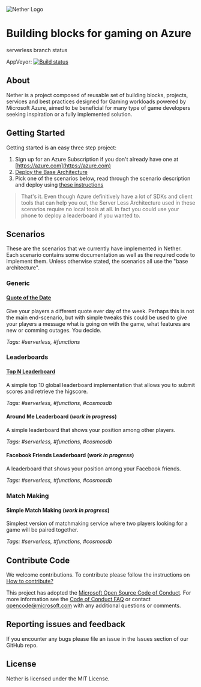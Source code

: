 ![Nether Logo](https://raw.githubusercontent.com/MicrosoftDX/nether/master/logos/both-logo-and-title/logo-title-1109x256.png)
# Building blocks for gaming on Azure

serverless branch status

AppVeyor: [![Build status](https://ci.appveyor.com/api/projects/status/v5btbm617bcmu6nq/branch/serverless?svg=true)](https://ci.appveyor.com/project/stuartleeks/nether/branch/serverless)

<!--
Travis:   [![Build Status](https://travis-ci.org/MicrosoftDX/nether.svg?branch=master)](https://travis-ci.org/MicrosoftDX/nether)
-->

## About

Nether is a project composed of reusable set of building blocks, projects, services and best practices designed for Gaming workloads powered by Microsoft Azure, aimed to be beneficial for many type of game developers seeking inspiration or a fully implemented solution.

## Getting Started

Getting started is an easy three step project:

1. Sign up for an Azure Subscription if you don't already have one at [https://azure.com](https://azure.com)
2. [Deploy the Base Architecture](doc/deploy-base-architecture.md)
3. Pick one of the scenarios below, read through the scenario description and deploy using [these instructions](doc/deploy-scenario.md)

> That's it. Even though Azure definitively have a lot of SDKs and client tools that can help you out, the Server Less Architecture used in these scenarios require no local tools at all. In fact you could use your phone to deploy a leaderboard if you wanted to.

## Scenarios

These are the scenarios that we currently have implemented in Nether. Each scenario contains some documentation as well as the required code to implement them. Unless otherwise stated, the scenarios all use the "base architecture".

### Generic

#### [Quote of the Date](src/cloud/functions/generic/quote-of-the-day/)

Give your players a different quote ever day of the week. Perhaps this is not the main end-scenario, but with simple tweaks this could be used to give your players a message what is going on with the game, what features are new or comming outages. You decide.

_Tags: #serverless, #functions_

### Leaderboards

#### [Top N Leaderboard](src/cloud/functions/leaderboards/top-n/)

A simple top 10 global leaderboard implementation that allows you to submit scores and retrieve the higscore.

_Tags: #serverless, #functions, #cosmosdb_

#### Around Me Leaderboard (_work in progress_)

A simple leaderboard that shows your position among other players.

_Tags: #serverless, #functions, #cosmosdb_

#### Facebook Friends Leaderboard (_work in progress_)

A leaderboard that shows your position among your Facebook friends.

_Tags: #serverless, #functions, #cosmosdb_

### Match Making

#### Simple Match Making (_work in progress_)

Simplest version of matchmaking service where two players looking for a game will be paired together.

_Tags: #serverless, #functions, #cosmosdb_

## Contribute Code

We welcome contributions. To contribute please follow the instructions on
[How to contribute?](CONTRIBUTING.md)

This project has adopted the [Microsoft Open Source Code of Conduct](https://opensource.microsoft.com/codeofconduct/).
For more information see the [Code of Conduct FAQ](https://opensource.microsoft.com/codeofconduct/faq/)
or contact [opencode@microsoft.com](mailto:opencode@microsoft.com) with any additional questions or comments.

## Reporting issues and feedback

If you encounter any bugs please file an issue in the Issues section of our GitHub repo.

## License

Nether is licensed under the MIT License.
